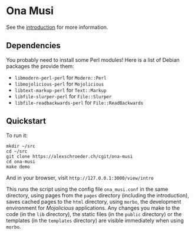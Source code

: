 Ona Musi
========

See the [introduction](pages/intro.md) for more information.

Dependencies
------------

You probably need to install some Perl modules! Here is a list of
Debian packages the provide them:

* `libmodern-perl-perl` for `Modern::Perl`
* `libmojolicious-perl` for `Mojolicious`
* `libtext-markup-perl` for `Text::Markup`
* `libfile-slurper-perl` for `File::Slurper`
* `libfile-readbackwards-perl` for `File::ReadBackwards`

Quickstart
----------

To run it:

```
mkdir ~/src
cd ~/src
git clone https://alexschroeder.ch/cgit/ona-musi
cd ona-musi
make demo
```

And in your browser, visit `http://127.0.0.1:3000/view/intro`

This runs the script using the config file `ona_musi.conf` in the same
directory, using pages from the `pages` directory (including the
introduction), saves cached pages to the `html` directory, using
`morbo`, the development environment for *Mojolicious* applications.
Any changes you make to the code (in the `lib` directory), the static
files (in the `public` directory) or the templates (in the `templates`
directory) are visible immediately when using `morbo`.
